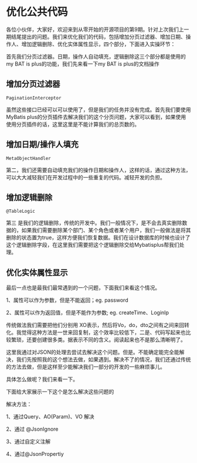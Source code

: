 # 优化公共代码

各位小伙伴，大家好，欢迎来到从零开始的开源项目的第9期。针对上次我们上一期结尾提出的问题。我们来优化我们的代码，包括增加分页过滤器、增加日期、操作人、增加逻辑删除、优化实体属性显示，四个部分，下面进入实操环节：

首先我们分页过滤器。日期，操作人自动填充，逻辑删除这三个部分都是使用的my BAT is plus的功能，我们先来看一下my BAT is plus的文档操作

## 增加分页过滤器

```
PaginationInterceptor
```

虽然这些接口已经可以可以使用了，但是我们的任务并没有完成。首先我们要使用MyBatis plus的分页插件去解决我们的这个分页问题，大家可以看到，如果使用使用分页插件的话，这里这里是不能计算我们的总页数的。

## 增加日期/操作人填充

```
MetaObjectHandler
```

第二，我们还需要自动填充我们的操作日期和操作人，这样的话，通过这种方法，可以大大减轻我们在开发过程中的一些重复的代码。减轻开发的负担。



## 增加逻辑删除

```
@TableLogic
```

第三 是我们的逻辑删除，传统的开发中。我们一般情况下，是不会去真实删除数据的，如果我们需要删除某个部门、某个角色或者某个用户，我们一般做法是将其删除的状态置为true，这样方便我们恢复数据。我们在设计数据库的时候也设计了这个逻辑删除字段，在这里我们需要把这个逻辑删除交给Mybatisplus帮我们处理。

## 优化实体属性显示

最后一点也是最我们最常遇到的一个问题，下面我们来看这个情况。

1、属性可以作为参数，但是不能返回；eg. password

2、属性可以作为返回值，但是不能作为参数; eg. createTime、LoginIp



传统做法我们需要把他们分别用 XO表示，然后将Vo，do，dto之间有之间来回转化。我觉得这种方法是一世来回复制，这个效率比较低下，二是、代码写起来也比较繁琐，还要创建很多类。据表示不同的含义。阅读起来也不是那么清晰明了。

这里我通过对JSON的处理去尝试去解决这个问题。但是。不能确定能完全能解决，我们先按照我的这个想法去做，如果遇到。解决不了的情况，我们还通过传统的方法去做，但是这样至少能解决我们一部分的开发的一些麻烦事儿。

具体怎么做呢？我们来看一下。

下面给大家展示一下这个是怎么解决这些问题的











解决方法：

1、通过Query、AO(Param)、VO 解决

2、通过 @JsonIgnore

3、通过自定义注解

4、通过@JsonPropertiy





